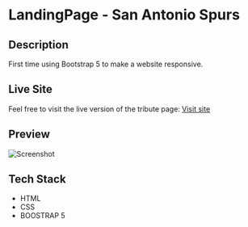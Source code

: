 # LandingPage - San Antonio Spurs

## Description

First time using Bootstrap 5 to make a website responsive.

## Live Site

Feel free to visit the live version of the tribute page: [Visit site](https://jeru7.github.io/landingPage-bs/)

## Preview

![Screenshot](tributepage.png "Sample photo of the site")

## Tech Stack

- HTML
- CSS
- BOOSTRAP 5

